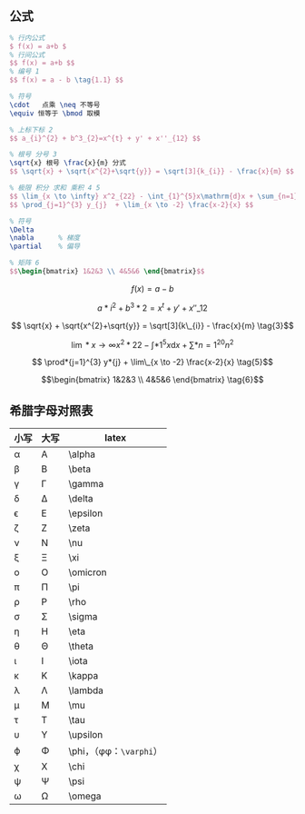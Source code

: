<!--
title: LaTeX公式篇
sort:
-->

## 公式

```latex
% 行内公式
$ f(x) = a+b $
% 行间公式
$$ f(x) = a+b $$
% 编号 1
$$ f(x) = a - b \tag{1.1} $$

% 符号
\cdot	点乘 \neq 不等号
\equiv 恒等于 \bmod 取模

% 上标下标 2
$$ a_{i}^{2} + b^3_{2}=x^{t} + y' + x''_{12} $$

% 根号 分号 3
\sqrt{x} 根号 \frac{x}{m} 分式
$$ \sqrt{x} + \sqrt{x^{2}+\sqrt{y}} = \sqrt[3]{k_{i}} - \frac{x}{m} $$

% 极限 积分 求和 乘积 4 5
$$ \lim_{x \to \infty} x^2_{22} - \int_{1}^{5}x\mathrm{d}x + \sum_{n=1}^{20} n^{2} $$
$$ \prod_{j=1}^{3} y_{j}  + \lim_{x \to -2} \frac{x-2}{x} $$

% 符号
\Delta
\nabla 		% 梯度
\partial	% 偏导

% 矩阵 6
$$\begin{bmatrix} 1&2&3 \\ 4&5&6 \end{bmatrix}$$
```

$$ f(x) = a - b \tag{1}$$

$$ a*{i}^{2} + b^3*{2}=x^{t} + y' + x''\_{12} \tag{2}$$

$$ \sqrt{x} + \sqrt{x^{2}+\sqrt{y}} = \sqrt[3]{k\_{i}} - \frac{x}{m} \tag{3}$$

$$ \lim*{x \to \infty} x^2*{22} - \int*{1}^{5}x\mathrm{d}x + \sum*{n=1}^{20} n^{2} \tag{4}$$

$$ \prod*{j=1}^{3} y*{j} + \lim\_{x \to -2} \frac{x-2}{x} \tag{5}$$

$$\begin{bmatrix} 1&2&3 \\ 4&5&6 \end{bmatrix} \tag{6}$$

## 希腊字母对照表

| 小写 | 大写 | latex                   |
| ---- | ---- | ----------------------- |
| α    | A    | \alpha                  |
| β    | B    | \beta                   |
| γ    | Γ    | \gamma                  |
| δ    | Δ    | \delta                  |
| ϵ    | E    | \epsilon                |
| ζ    | Z    | \zeta                   |
| ν    | N    | \nu                     |
| ξ    | Ξ    | \xi                     |
| ο    | O    | \omicron                |
| π    | Π    | \pi                     |
| ρ    | P    | \rho                    |
| σ    | Σ    | \sigma                  |
| η    | H    | \eta                    |
| θ    | Θ    | \theta                  |
| ι    | I    | \iota                   |
| κ    | K    | \kappa                  |
| λ    | Λ    | \lambda                 |
| μ    | M    | \mu                     |
| τ    | T    | \tau                    |
| υ    | Υ    | \upsilon                |
| ϕ    | Φ    | \phi，（φφ：`\varphi`） |
| χ    | X    | \chi                    |
| ψ    | Ψ    | \psi                    |
| ω    | Ω    | \omega                  |
